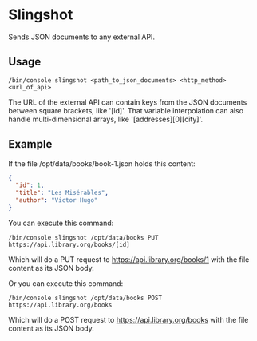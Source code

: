 # Slingshot

Sends JSON documents to any external API.

## Usage

```
/bin/console slingshot <path_to_json_documents> <http_method> <url_of_api>
```

The URL of the external API can contain keys from the JSON documents between square brackets, like '[id]'.
That variable interpolation can also handle multi-dimensional arrays, like '[addresses][0][city]'.

## Example

If the file /opt/data/books/book-1.json holds this content:
```json
{
  "id": 1,
  "title": "Les Misérables",
  "author": "Victor Hugo"
}
```

You can execute this command:
```
/bin/console slingshot /opt/data/books PUT https://api.library.org/books/[id]
```
Which will do a PUT request to https://api.library.org/books/1 with the file content as its JSON body.

Or you can execute this command:
```
/bin/console slingshot /opt/data/books POST https://api.library.org/books
```
Which will do a POST request to https://api.library.org/books with the file content as its JSON body.

